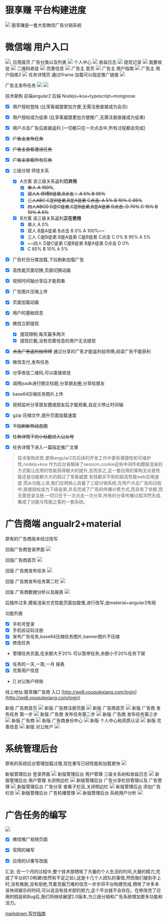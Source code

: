 # 狠享赚 平台构建进度

![](./images/fensi.jpg)
狠享赚是一套大型微信广告分销系统
# 微信端 用户入口
![](images/qrcode.jpg);
应用首页 广告分类以及列表
![](./images/share1.jpg)
个人中心 
![](./images/share2.jpg)
收益日志
![](./images/share3.jpg)
提现记录
![](./images/share4.png)
我要收徒
![](./images/share5.jpg)
二维码收徒
![](./images/share8.jpg)
完善信息
![](./images/share7.jpg)
广告主 首页
![](./images/share6.png)
广告主 用户指南
![](./images/share9.jpg)
广告主 用户指南2
![](./images/share10.jpg)
任务详情页 通过Iframe 加载可以指定推广链接
![](./images/share11.jpg)

广告主发布任务
![](./images/advert-publishTask.png)
![](./images/advert-publishTask2.png)




技术架构 前端angular2  后端 Nodejs+koa+typescript+mongoose
* [x] 用户授权登陆 (比享客威盟更加方便,无需注册直接成为会员)
* [x] 用户授权成为徒弟  (比享客威盟更加方便推广,无需注册直接成为徒弟)
* [x] 用户点击广告后直接返利 [一切都只在一次点击中,所有过程都会完成]
* [x] ~~广告主发布任务~~
* [x] ~~广告主查看激活任务~~
* [x] ~~广告主查看所有任务~~
* [x] 三级分销 师徒关系 
    * [x]  A方案 该三级关系返利**已弃用**
        * [x] ~~单人 A 100%~~,
        * [x] ~~双人A 师傅B徒弟,B点击： A 5% B 95%~~
        * [x] ~~三人ABC C是B徒弟,B是A徒弟 C点击: A 5% B 10% C 85%~~
        * [x] ~~四人ABCD D是C徒弟,C是B徒弟,B是A徒弟 D点击: D 70% C 15% B 10%  A 5%~~
    * [x]  B方案 该三级关系返利**正在使用**
        * [x] 单人 A  0%
        * [x] 双人  B是A徒弟  B点击 B 0% A 100%~~
        * [x] 三人 C是B徒弟 B是A徒弟 C是B徒弟 C点击 C 0% B 95% A 5%
        * [x] ~~四人 D是C徒弟 C是B徒弟  B是A徒弟 D点击  D 0%
        * [x] C 85% B 10% A 5%
* [x] 广告栏目分类加载,下拉刷新加载广告
* [x] 高性能页面切换,页面切换动画
* [x] 视频时间轴分享后才能观看
* [x] 广告图片压缩上传
* [x]  页面加载动画
* [x] 用户的基础信息
* [x]  微信立即提现
    * [x] 提现限制,每天最多两次
    * [x] 提现拦截,没有完善信息的用户无法提现
* [x] ~~点击广告返利给师傅~~ 通过分享的广告才能返利给师傅,阅读广告不能获利
* [x] 微信支付,发布任务
* [x] 分享收徒二维码,可以直接收徒
* [x] 调用jssdk进行图文标题,分享朋友圈,分享给朋友
* [x] base64压缩任务图片上传
* [x] 视频监听分享朋友圈或朋友后才能观看,自定义停止时间轴
* [x] gzip 压缩文件,提升页面加载速度 
* [x] ~~下拉刷新熊动态图~~
* [x] ~~任务详情下的小标题进入公众号~~
* [x] 任务详情下进入一篇指定推广文章





> 技术架构优势,使用angular2在后续的开发工作中更有便捷性和可维护性,nodejs+koa 作为后台省略掉了session,cookie这些中间件和模板渲染的方式能让应用的性能获得极大的提升,总而言之,这一套应用的架构无论是性能还是功能都大大的超过了享客威盟
有钱都买不到的超高性能web应用速度
而从功能上讲,我们应用核心具备了三级分销系统,在用户点击广告的过程中,直接授权成为下级徒弟,并且完成了广告的传播计费方式,而且有了余额,而无需登录注册,一切只在于一次点击一次分享,所有的分享传播过程浑然天成.集成了功能与性能之美的一套系统。

# 广告商端 angualr2+material 
原有的广告商版本经过改写

旧版广告商登录界面
![](./images/old-advert-0.png)

旧版广告商首页
![](./images/old-advert-1.png)

旧版 广告商发布任务
![](./images/old-advert-2.png)

旧版  广告商发布任务第二栏
![](./images/old-advert-3.png)

旧版 广告商数据分析以及报表
![](./images/old-advert-4.png)


后插件过多,模板渲染方式性能页面加载慢,进行改写,由material+angular2布局

功能列表
* [x] 手机号登录
* [x] 手机验证码注册
* [x] 发布广告任务,base64压缩任务图片,banner图片不压缩
* [x] 修改任务
* 管理任务页面,在余额大于20% 可以暂停任务,余额小于20%任务下架
* [x] 任务的一天,一周,一月 报表
* [x] 完善用户信息
* []  对公账户转账


线上地址:狠享赚广告商 入口 [http://wq8.youqulexiang.com/login](http://wq8.youqulexiang.com/login)

新版 广告商首页
![](images/new-advert-login.png)
新版 广告商注册页面
![](images/new-advert-register.png)
新版 广告商首页
![](images/new-advert.png)
新版 广告商 发布任务 第一步
![](images/new-advert-1.png)
新版  广告商  发布任务第二步
![](images/new-advert-3.png)
新版 广告商  发布任务第三步
![](images/new-advert-4.png)
新版 广告商 
![](images/new-advert-5.png)
新版 广告商身份中心
![](images/new-advert-6.png)
新版  个人中心和资质认证
![](images/new-advert-7.png)
新版  完善信息
![](images/new-advert-8.png)
新版 对公账户
![](images/new-advert-9.png)




# 系统管理后台
原有的系统后台管理加载过慢,现在重写已经性能和加载更快
![](./images/admin.png)




新版管理后台 登录界面
![](./images/new-admin-10.png)
新版管理后台  用户管理 三级关系树和收益日志
![](./images/new-admin.png)
新版管理后台  用户管理   关闭侧边栏
![](./images/new-admin-2.png)
新版管理后台  广告分享栏目管理以及 广告管理
![](./images/new-admin-3.png)
新版管理后台  广告分享 查看子栏目,关闭侧边栏
![](./images/new-admin-4.png)
新版管理后台  添加广告栏目
![](./images/new-admin-5.png)
新版管理后台    广告轮播管理
![](./images/new-admin-8.png)
新版管理后台 系统用户分析
![](./images/new-admin-9.png)




# 广告任务的编写

![](./images/advert.png)
* [x] 微信推广视频页面
* [x] 官网的编写
* [x] 应用的UI重写改版



汇总:
在一个月的过程中,整个技术部牺牲了大量的个人生活的时间,大量的精力,完成了平台的1.0构建(依然有不足之处),这是十几个人团队的事情,然而我们接到手上时,没有推脱,没有拒绝,凭着克服万难的信念一步步将平台构建完成,牺牲了许多本该休闲娱乐的时间,可以说没有技术部的努力,这个平台就不会存在。在修改完了应用的瑕疵和Bug后,我们将继续展望2.0版本,为三级分销和广告系统增加更多功能和活力。







[markdown 写作指南](http://www.cnblogs.com/rossoneri/p/4446440.html)






